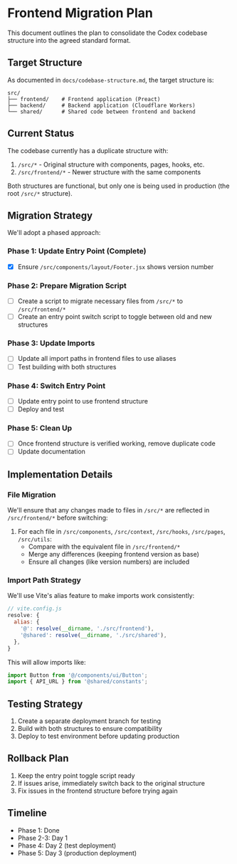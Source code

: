 # Frontend Migration Plan

This document outlines the plan to consolidate the Codex codebase structure into the agreed standard format.

## Target Structure

As documented in `docs/codebase-structure.md`, the target structure is:

```
src/
├── frontend/    # Frontend application (Preact)
├── backend/     # Backend application (Cloudflare Workers)
└── shared/      # Shared code between frontend and backend
```

## Current Status

The codebase currently has a duplicate structure with:

1. `/src/*` - Original structure with components, pages, hooks, etc.
2. `/src/frontend/*` - Newer structure with the same components

Both structures are functional, but only one is being used in production (the root `/src/*` structure).

## Migration Strategy

We'll adopt a phased approach:

### Phase 1: Update Entry Point (Complete)

- [x] Ensure `/src/components/layout/Footer.jsx` shows version number

### Phase 2: Prepare Migration Script

- [ ] Create a script to migrate necessary files from `/src/*` to `/src/frontend/*`
- [ ] Create an entry point switch script to toggle between old and new structures

### Phase 3: Update Imports

- [ ] Update all import paths in frontend files to use aliases
- [ ] Test building with both structures

### Phase 4: Switch Entry Point

- [ ] Update entry point to use frontend structure
- [ ] Deploy and test

### Phase 5: Clean Up

- [ ] Once frontend structure is verified working, remove duplicate code
- [ ] Update documentation

## Implementation Details

### File Migration

We'll ensure that any changes made to files in `/src/*` are reflected in `/src/frontend/*` before switching:

1. For each file in `/src/components`, `/src/context`, `/src/hooks`, `/src/pages`, `/src/utils`:
   - Compare with the equivalent file in `/src/frontend/*`
   - Merge any differences (keeping frontend version as base)
   - Ensure all changes (like version numbers) are included

### Import Path Strategy

We'll use Vite's alias feature to make imports work consistently:

```javascript
// vite.config.js
resolve: {
  alias: {
    '@': resolve(__dirname, './src/frontend'),
    '@shared': resolve(__dirname, './src/shared'),
  },
}
```

This will allow imports like:

```javascript
import Button from '@/components/ui/Button';
import { API_URL } from '@shared/constants';
```

## Testing Strategy

1. Create a separate deployment branch for testing
2. Build with both structures to ensure compatibility
3. Deploy to test environment before updating production

## Rollback Plan

1. Keep the entry point toggle script ready
2. If issues arise, immediately switch back to the original structure
3. Fix issues in the frontend structure before trying again

## Timeline

- Phase 1: Done
- Phase 2-3: Day 1
- Phase 4: Day 2 (test deployment)
- Phase 5: Day 3 (production deployment)
